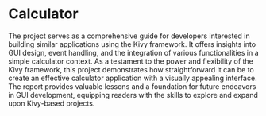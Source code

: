 # Calculator
The project serves as a comprehensive guide for developers interested in building similar
applications using the Kivy framework. It offers insights into GUI design, event handling, and
the integration of various functionalities in a simple calculator context.
As a testament to the power and flexibility of the Kivy framework, this project demonstrates how
straightforward it can be to create an effective calculator application with a visually appealing
interface. The report provides valuable lessons and a foundation for future endeavors in GUI
development, equipping readers with the skills to explore and expand upon Kivy-based projects.
